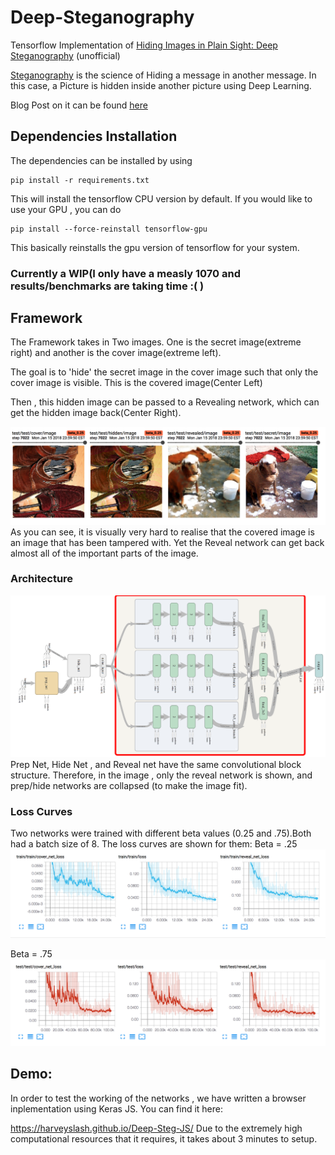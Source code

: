 # Deep-Steganography

Tensorflow Implementation of [Hiding Images in Plain Sight: Deep Steganography](https://papers.nips.cc/paper/6802-hiding-images-in-plain-sight-deep-steganography) (unofficial)

[Steganography](https://en.wikipedia.org/wiki/Steganography) is the science of Hiding a message in another message. In this case, a Picture is hidden inside another picture using Deep Learning.

Blog Post on it can be found [here](https://buzzrobot.com/hiding-images-using-ai-deep-steganography-b7726bd58b06)

## Dependencies Installation 
The dependencies can be installed by using 
```
pip install -r requirements.txt
```
This will install the tensorflow CPU version by default.
If you would like to use your GPU , you can do 
```
pip install --force-reinstall tensorflow-gpu
```
This basically reinstalls the gpu version of tensorflow for your system. 


### Currently a WIP(I only have a measly 1070 and results/benchmarks are taking time :( ) 


## Framework
The Framework takes in Two images. One is the secret image(extreme right) and another is the cover image(extreme left). 

The goal is to 'hide' the secret image in the cover image such that only the cover image is visible. This is the covered image(Center Left)

Then , this hidden image can be passed to a Revealing network, which can get the hidden image back(Center Right).



![Current System State](_images/current_state.png)
As you can see, it is visually very hard to realise that the covered image is an image that has been tampered with. Yet the Reveal network can get back almost all of the important parts of the image. 


### Architecture 
![network_design](_images/network_diagram.png)
Prep Net, Hide Net , and Reveal net have the same convolutional block structure. Therefore, in the image , only the reveal network is shown, and prep/hide networks are collapsed (to make the image fit).  

### Loss Curves
Two networks were trained with different beta values (0.25 and .75).Both had a batch size of 8. The loss curves are shown for them:
Beta = .25
![beta .25](_images/loss_beta_0.25.png)

Beta = .75
![beta .75](_images/loss_beta_.75.png)


## Demo: 

In order to test the working of the networks , we have written a browser inplementation using Keras JS. 
You can find it here: 

https://harveyslash.github.io/Deep-Steg-JS/
Due to the extremely high computational resources that it requires, it takes about 3 minutes to setup. 
